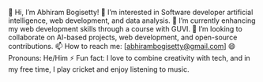 👋 Hi, I’m Abhiram Bogisetty!
👀 I’m interested in Software developer artificial intelligence, web development, and data analysis.
🌱 I’m currently enhancing my web development skills through a course with GUVI.
💞️ I’m looking to collaborate on AI-based projects, web development, and open-source contributions.
📫 How to reach me: [abhirambogisetty@gmail.com]
😄 Pronouns: He/Him
⚡ Fun fact: I love to combine creativity with tech, and in my free time, I play cricket and enjoy listening to music.

<!---
abhiram-bogisetty/abhiram-bogisetty is a ✨ special ✨ repository because its `README.md` (this file) appears on your GitHub profile.
You can click the Preview link to take a look at your changes.
--->
